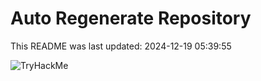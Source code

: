 # Auto Regenerate Repository

This README was last updated: 2024-12-19 05:39:55

 ![TryHackMe](https://tryhackme.com/badge/533634)